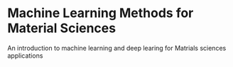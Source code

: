 Machine Learning Methods for Material  Sciences
==========================

An introduction to machine learning and deep learing  for Matrials sciences applications

